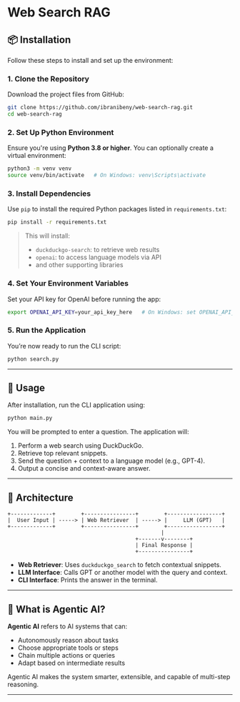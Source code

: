 
# Web Search RAG

## 📦 Installation

Follow these steps to install and set up the environment:

### 1. Clone the Repository

Download the project files from GitHub:

```bash
git clone https://github.com/ibranibeny/web-search-rag.git
cd web-search-rag
```

### 2. Set Up Python Environment

Ensure you're using **Python 3.8 or higher**. You can optionally create a virtual environment:

```bash
python3 -m venv venv
source venv/bin/activate   # On Windows: venv\Scripts\activate
```

### 3. Install Dependencies

Use `pip` to install the required Python packages listed in `requirements.txt`:

```bash
pip install -r requirements.txt
```

> This will install:
> - `duckduckgo-search`: to retrieve web results
> - `openai`: to access language models via API
> - and other supporting libraries

### 4. Set Your Environment Variables

Set your API key for OpenAI before running the app:

```bash
export OPENAI_API_KEY=your_api_key_here   # On Windows: set OPENAI_API_KEY=your_api_key_here
```

### 5. Run the Application

You’re now ready to run the CLI script:

```bash
python search.py
```

---

## 🚀 Usage

After installation, run the CLI application using:

```bash
python main.py
```

You will be prompted to enter a question. The application will:
1. Perform a web search using DuckDuckGo.
2. Retrieve top relevant snippets.
3. Send the question + context to a language model (e.g., GPT-4).
4. Output a concise and context-aware answer.

---

## 🧱 Architecture

```
+-------------+        +----------------+        +-----------------+
|  User Input | -----> | Web Retriever  | -----> |     LLM (GPT)   |
+-------------+        +----------------+        +-----------------+
                                                |
                                        +-------v--------+
                                        | Final Response |
                                        +----------------+
```

- **Web Retriever**: Uses `duckduckgo_search` to fetch contextual snippets.
- **LLM Interface**: Calls GPT or another model with the query and context.
- **CLI Interface**: Prints the answer in the terminal.

---

## 🤖 What is Agentic AI?

**Agentic AI** refers to AI systems that can:
- Autonomously reason about tasks
- Choose appropriate tools or steps
- Chain multiple actions or queries
- Adapt based on intermediate results

Agentic AI makes the system smarter, extensible, and capable of multi-step reasoning.

---
